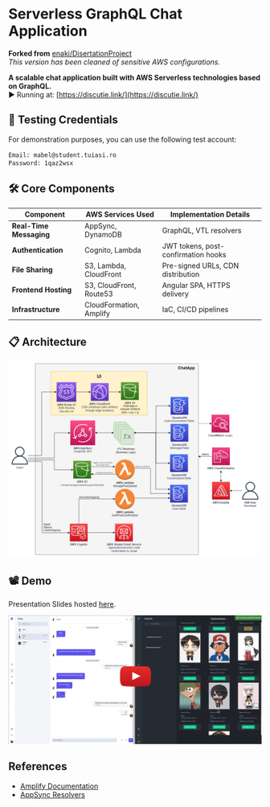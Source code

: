 # Serverless GraphQL Chat Application

**Forked from** [enaki/DisertationProject](https://github.com/enaki/DisertationProject)  
*This version has been cleaned of sensitive AWS configurations.*

**A scalable chat application built with AWS Serverless technologies based on GraphQL.**  
▶️ Running at: [https://discutie.link/](https://discutie.link/)

## 🧪 Testing Credentials

For demonstration purposes, you can use the following test account:

```plaintext
Email: mabel@student.tuiasi.ro
Password: 1qaz2wsx
```

## 🛠️ Core Components

| Component              | AWS Services Used                    | Implementation Details               |
|------------------------|--------------------------------------|--------------------------------------|
| **Real-Time Messaging**| AppSync, DynamoDB                    | GraphQL, VTL resolvers               |
| **Authentication**     | Cognito, Lambda                      | JWT tokens, post-confirmation hooks  |
| **File Sharing**       | S3, Lambda, CloudFront               | Pre-signed URLs, CDN distribution    |
| **Frontend Hosting**   | S3, CloudFront, Route53              | Angular SPA, HTTPS delivery          |
| **Infrastructure**     | CloudFormation, Amplify              | IaC, CI/CD pipelines                 |


## 📋 Architecture
![System Architecture](https://github.com/enaki-projects/ServerlessChatApplication/blob/main/Documentation/ChatApp-Architecture.png)  

## 📽️ Demo

Presentation Slides hosted [here](https://docs.google.com/presentation/d/1_p6wW6KyBkag2IygBa95vKQQEoDgxW4-/edit?usp=sharing&ouid=100319267693311271464&rtpof=true&sd=true).

[![Demo](https://github.com/enaki-projects/ServerlessChatApplication/blob/main/Documentation/ChatApp-Demo.png)](https://www.youtube.com/watch?v=Lm9l-lrQcXg&list=PLD6xT8DPeCYdweBGFREKoigCH3T07-Rkv&index=1)

## References

- [Amplify Documentation](https://docs.amplify.aws/)
- [AppSync Resolvers](https://docs.aws.amazon.com/appsync/latest/devguide/tutorials.html)